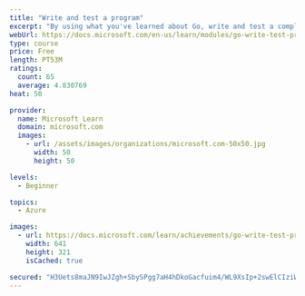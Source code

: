 ```yaml
---
title: "Write and test a program"
excerpt: "By using what you've learned about Go, write and test a complete program."
webUrl: https://docs.microsoft.com/en-us/learn/modules/go-write-test-program/
type: course
price: Free
length: PT53M
ratings:
  count: 65
  average: 4.830769
heat: 50

provider:
  name: Microsoft Learn
  domain: microsoft.com
  images:
    - url: /assets/images/organizations/microsoft.com-50x50.jpg
      width: 50
      height: 50

levels:
  - Beginner

topics:
  - Azure

images:
  - url: https://docs.microsoft.com/learn/achievements/go-write-test-program-social.png
    width: 641
    height: 321
    isCached: true

secured: "H3Uets8maJN9IwJZgh+SbySPgg7aH4hDkoGacfuim4/WL9XsIp+2swElCIziWizSl3URn/KXATQE4SDyHhGZGpmydTfPqRoFylPtO8/jN9PhZ/EYlUkZcCnSEg0WuuUQbYbq0THhltsS4PsTuHkMcGSLw/25aLJD0wsicf9KdCJk1k+w1+CoLWX3+KBKjLXsUQcHeDh8/148ThJ/+GfVeCE55/I9p/Vsc5tbVp9+dSAEdxHSe495L61CMam9cdBpRvs7EhRbFGywqzNEtuIZdVSFJpzDDeCexS8PjW1Bz4roTqq8bnaHCCvhKz+4L+p0lkZ+tnKt2kKc9ywUsb57R7pRz5wda5vxDZtVPEqbQx5ujODmqblkdcKJz5Nuvoo3xoa02x2ra4Vaj19tIw4uFuBoFxs8SKgf/zHHhfBGoA4=;t429jCalky/afXXrHzL2aA=="
---
```


